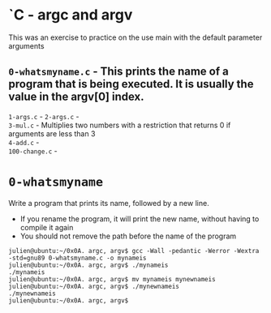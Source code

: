 # `C - argc and argv
This was an exercise to practice on the use main with the default parameter arguments

## `0-whatsmyname.c` -  This prints the name of a program that is being executed. It is usually the value in the **argv[0]** index.  
`1-args.c` -
`2-args.c` -  
`3-mul.c` - Multiplies two numbers with a restriction that returns 0 if arguments are less than 3  
`4-add.c` -  
`100-change.c` - 

# `0-whatsmyname`
Write a program that prints its name, followed by a new line.
* If you rename the program, it will print the new name, without having to compile it again
* You should not remove the path before the name of the program
```
julien@ubuntu:~/0x0A. argc, argv$ gcc -Wall -pedantic -Werror -Wextra -std=gnu89 0-whatsmyname.c -o mynameis
julien@ubuntu:~/0x0A. argc, argv$ ./mynameis 
./mynameis
julien@ubuntu:~/0x0A. argc, argv$ mv mynameis mynewnameis
julien@ubuntu:~/0x0A. argc, argv$ ./mynewnameis 
./mynewnameis
julien@ubuntu:~/0x0A. argc, argv$ 
```

